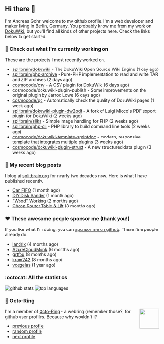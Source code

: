 ## Hi there :wave:

I'm Andreas Gohr, welcome to my github profile. I'm a web developer and maker living in Berlin, Germany. You probably know me from my work on [DokuWiki](https://github.com/splitbrain/dokuwiki), but you'll find all kinds of other projects here. Check the links below to get started.

### :hammer: Check out what I'm currently working on

These are the projects I most recently worked on.


- [splitbrain/dokuwiki](https://github.com/splitbrain/dokuwiki) - The DokuWiki Open Source Wiki Engine (1 day ago)
- [splitbrain/php-archive](https://github.com/splitbrain/php-archive) - Pure-PHP implementation to read and write TAR and ZIP archives (2 days ago)
- [cosmocode/csv](https://github.com/cosmocode/csv) - A CSV plugin for DokuWiki (6 days ago)
- [cosmocode/dokuwiki-plugin-publish](https://github.com/cosmocode/dokuwiki-plugin-publish) - Some improvements on the original plugin by Jarrod Lowe (6 days ago)
- [cosmocode/qc](https://github.com/cosmocode/qc) - Automatically check the quality of DokuWiki pages (1 week ago)
- [splitbrain/dokuwiki-plugin-dw2pdf](https://github.com/splitbrain/dokuwiki-plugin-dw2pdf) - A fork of Luigi Micco&#39;s PDF export plugin for DokuWiki (2 weeks ago)
- [splitbrain/slika](https://github.com/splitbrain/slika) - Simple image handling for PHP (2 weeks ago)
- [splitbrain/php-cli](https://github.com/splitbrain/php-cli) - PHP library to build command line tools (2 weeks ago)
- [cosmocode/dokuwiki-template-sprintdoc](https://github.com/cosmocode/dokuwiki-template-sprintdoc) - modern, responsive template that integrates multiple plugins (3 weeks ago)
- [cosmocode/dokuwiki-plugin-struct](https://github.com/cosmocode/dokuwiki-plugin-struct) - A new structured data plugin (3 weeks ago)

### :scroll: My recent blog posts

I blog at [splitbrain.org](https://www.splitbrain.org) for nearly two decades now. Here is what I have published recently.


- [Can FIFO](https://www.splitbrain.org/blog/2021-01/22-can_fifo) (1 month ago)
- [DIY Disk Sander](https://www.splitbrain.org/blog/2021-01/03-diy_disk_sander) (1 month ago)
- [&#34;Wood&#34; Working](https://www.splitbrain.org/blog/2020-12/13-wood_working) (2 months ago)
- [Cheap Router Table &amp; Lift](https://www.splitbrain.org/blog/2020-11/17-cheap_router_table_lift) (3 months ago)

### :hearts:️ These awesome people sponsor me (thank you!)

If you like what I'm doing, you can [sponsor me on github](https://github.com/sponsors/splitbrain). These fine people already do.


- [landrix](https://github.com/landrix) (4 months ago)
- [AzureCloudMonk](https://github.com/AzureCloudMonk) (6 months ago)
- [grtfou](https://github.com/grtfou) (8 months ago)
- [kram242](https://github.com/kram242) (8 months ago)
- [voegelas](https://github.com/voegelas) (1 year ago)

### :octocat: All the statistics

 ![github stats](https://github-readme-stats.vercel.app/api?username=splitbrain&show_icons=true&hide_title=true)
![top languages](https://github-readme-stats.vercel.app/api/top-langs/?username=splitbrain&layout=compact)


### :octopus: Octo-Ring

<img width="64" height="65" src="https://octo-ring.com/static/img/octo.png" align="right" alt="">

I'm a member of [Octo-Ring](https://octo-ring.com/) - a webring (remember those?) for github user profiles. Because why wouldn't I? 

* [previous profile](https://octo-ring.com/p/splitbrain/prev)
* [random profile](https://octo-ring.com/p/splitbrain/random)
* [next profile](https://octo-ring.com/p/splitbrain/next)

